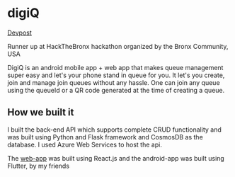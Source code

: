 # digiQ
[Devpost](https://devpost.com/software/digi-q)

Runner up at HackTheBronx hackathon organized by the Bronx Community, USA

DigiQ is an android mobile app + web app that makes queue management super easy and let's your phone stand in queue for you. It let's you create, join and manage join queues without any hassle. One can join any queue using the queueId or a QR code generated at the time of creating a queue.

## How we built it
I built the back-end API which supports complete CRUD functionality and was built using Python and Flask framework and CosmosDB as the database. I used Azure Web Services to host the api.

The [web-app](https://github.com/shubhamjain1922/digiQ) was built using React.js and the android-app was built using Flutter, by my friends
